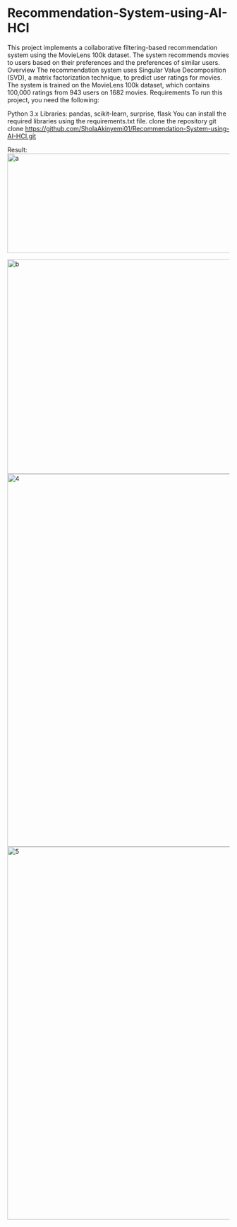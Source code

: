# Recommendation-System-using-AI-HCI
This project implements a collaborative filtering-based recommendation system using the MovieLens 100k dataset. The system recommends movies to users based on their preferences and the preferences of similar users.
Overview
The recommendation system uses Singular Value Decomposition (SVD), a matrix factorization technique, to predict user ratings for movies. The system is trained on the MovieLens 100k dataset, which contains 100,000 ratings from 943 users on 1682 movies.
Requirements
To run this project, you need the following:

Python 3.x
Libraries: pandas, scikit-learn, surprise, flask
You can install the required libraries using the requirements.txt file.
clone the repository
git clone https://github.com/SholaAkinyemi01/Recommendation-System-using-AI-HCI.git

Result:
<img width="1234" height="226" alt="a" src="https://github.com/user-attachments/assets/3359ba7d-c66f-47e4-a2bf-168775a5918d" />

<img width="1716" height="487" alt="b" src="https://github.com/user-attachments/assets/5fb4cb2a-7c65-441b-861f-d1c1ec6548d5" />

<img width="1680" height="846" alt="4" src="https://github.com/user-attachments/assets/78fe7264-703d-46d1-9139-6ed79ead57e5" />

<img width="1624" height="846" alt="5" src="https://github.com/user-attachments/assets/ea26654e-9f91-49d7-b40a-74f38d054226" />

